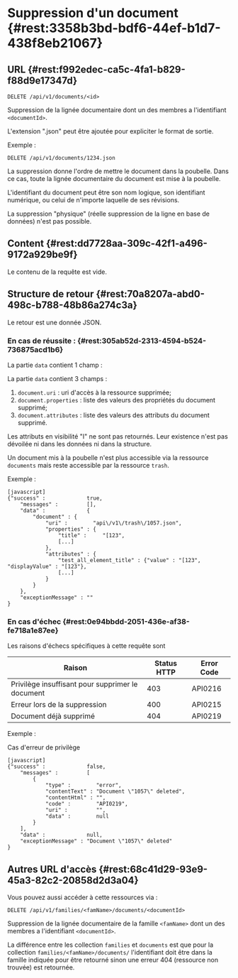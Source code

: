 # Suppression d'un document  {#rest:3358b3bd-bdf6-44ef-b1d7-438f8eb21067}

## URL {#rest:f992edec-ca5c-4fa1-b829-f88d9e17347d}

    DELETE /api/v1/documents/<id>

Suppression de la lignée documentaire dont un des membres a l'identifiant `<documentId>`. 

L'extension ".json" peut être ajoutée pour expliciter le format de sortie.

Exemple :

    DELETE /api/v1/documents/1234.json

La suppression donne l'ordre de mettre le document dans la poubelle. 
Dans ce cas, toute la lignée documentaire du document est mise à la poubelle.

L'identifiant du document peut être son nom logique, son identifiant numérique, ou celui de n'importe laquelle de ses
révisions.

La suppression "physique" (réelle suppression de la ligne en base de données) n'est pas possible.

## Content {#rest:dd7728aa-309c-42f1-a496-9172a929be9f}

Le contenu de la requête est vide.

## Structure de retour {#rest:70a8207a-abd0-498c-b788-48b86a274c3a}

Le retour est une donnée JSON.

### En cas de réussite : {#rest:305ab52d-2313-4594-b524-736875acd1b6}

La partie `data` contient 1 champ :

La partie `data` contient 3 champs :

1.  `document.uri` : uri d'accès à la ressource supprimée;
1.  `document.properties` : liste des valeurs des propriétés du document supprimé;
2.  `document.attributes` : liste des valeurs des attributs du document supprimé.

Les attributs en visibilité "I" ne sont pas retournés. Leur existence n'est pas
dévoilée ni dans les données ni dans la structure.

Un document mis à la poubelle n'est plus accessible via la ressource `documents`
mais reste accessible par la ressource `trash`.

Exemple :

    [javascript]
    {"success" :             true,
        "messages" :         [],
        "data" :             {
            "document" : {
                "uri" :        "api\/v1\/trash\/1057.json",
                "properties" : {
                    "title" :     "[123",
                    [...]
                },
                "attributes" : {
                    "test_all_element_title" : {"value" : "[123", "displayValue" : "[123"},
                    [...]
                }
            }
        },
        "exceptionMessage" : ""
    }

### En cas d'échec {#rest:0e94bbdd-2051-436e-af38-fe718a1e87ee}

Les raisons d'échecs spécifiques à cette requête sont 

|                      Raison                      | Status HTTP | Error Code |
| ------------------------------------------------ | ----------- | ---------- |
| Privilège insuffisant pour supprimer le document |         403 | API0216    |
| Erreur lors de la suppression                    |         400 | API0215    |
| Document déjà supprimé                           |         404 | API0219    |

Exemple : 

Cas d'erreur de privilège

    [javascript]
    {"success" :             false,
        "messages" :         [
            {
                "type" :        "error",
                "contentText" : "Document \"1057\" deleted",
                "contentHtml" : "",
                "code" :        "API0219",
                "uri" :         "",
                "data" :        null
            }
        ],
        "data" :             null,
        "exceptionMessage" : "Document \"1057\" deleted"
    }

## Autres URL d'accès {#rest:68c41d29-93e9-45a3-82c2-20858d2d3a04}

Vous pouvez aussi accéder à cette ressources via :

    DELETE /api/v1/families/<famName>/documents/<documentId>

Suppression de la lignée documentaire de la famille `<famName>` dont un des membres a l'identifiant `<documentId>`. 

<span class="flag inline nota-bene"></span> La différence entre les collection `families` et `documents` est que pour
la collection `families/<famName>/documents/` l'identifiant doit être dans la famille indiquée pour être retourné sinon une
erreur 404 (ressource non trouvée) est retournée.

